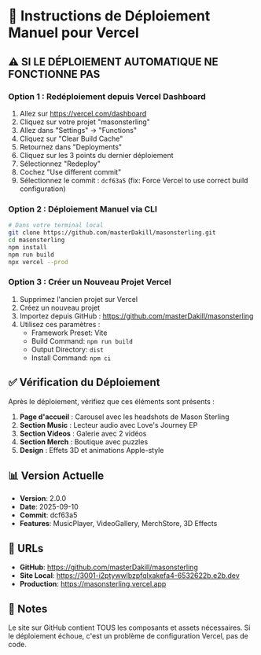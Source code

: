 # 🚀 Instructions de Déploiement Manuel pour Vercel

## ⚠️ SI LE DÉPLOIEMENT AUTOMATIQUE NE FONCTIONNE PAS

### Option 1 : Redéploiement depuis Vercel Dashboard

1. Allez sur https://vercel.com/dashboard
2. Cliquez sur votre projet "masonsterling"
3. Allez dans "Settings" → "Functions"
4. Cliquez sur "Clear Build Cache"
5. Retournez dans "Deployments"
6. Cliquez sur les 3 points du dernier déploiement
7. Sélectionnez "Redeploy"
8. Cochez "Use different commit" 
9. Sélectionnez le commit : `dcf63a5` (fix: Force Vercel to use correct build configuration)

### Option 2 : Déploiement Manuel via CLI

```bash
# Dans votre terminal local
git clone https://github.com/masterDakill/masonsterling.git
cd masonsterling
npm install
npm run build
npx vercel --prod
```

### Option 3 : Créer un Nouveau Projet Vercel

1. Supprimez l'ancien projet sur Vercel
2. Créez un nouveau projet
3. Importez depuis GitHub : https://github.com/masterDakill/masonsterling
4. Utilisez ces paramètres :
   - Framework Preset: Vite
   - Build Command: `npm run build`
   - Output Directory: `dist`
   - Install Command: `npm ci`

## ✅ Vérification du Déploiement

Après le déploiement, vérifiez que ces éléments sont présents :

1. **Page d'accueil** : Carousel avec les headshots de Mason Sterling
2. **Section Music** : Lecteur audio avec Love's Journey EP
3. **Section Videos** : Galerie avec 2 vidéos
4. **Section Merch** : Boutique avec puzzles
5. **Design** : Effets 3D et animations Apple-style

## 📊 Version Actuelle

- **Version**: 2.0.0
- **Date**: 2025-09-10
- **Commit**: dcf63a5
- **Features**: MusicPlayer, VideoGallery, MerchStore, 3D Effects

## 🔗 URLs

- **GitHub**: https://github.com/masterDakill/masonsterling
- **Site Local**: https://3001-i2ptywwlbzpfqlxakefa4-6532622b.e2b.dev
- **Production**: https://masonsterling.vercel.app

## 📝 Notes

Le site sur GitHub contient TOUS les composants et assets nécessaires.
Si le déploiement échoue, c'est un problème de configuration Vercel, pas de code.